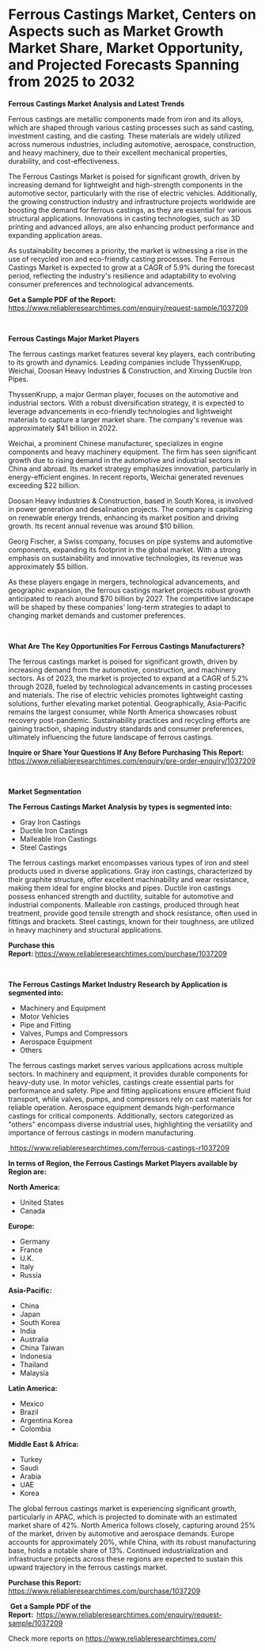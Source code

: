 <p><h1>Ferrous Castings Market, Centers on Aspects such as Market Growth Market Share, Market Opportunity, and Projected Forecasts Spanning from 2025 to 2032</h1></p><p><strong>Ferrous Castings Market Analysis and Latest Trends</strong></p>
<p><p>Ferrous castings are metallic components made from iron and its alloys, which are shaped through various casting processes such as sand casting, investment casting, and die casting. These materials are widely utilized across numerous industries, including automotive, aerospace, construction, and heavy machinery, due to their excellent mechanical properties, durability, and cost-effectiveness.</p><p>The Ferrous Castings Market is poised for significant growth, driven by increasing demand for lightweight and high-strength components in the automotive sector, particularly with the rise of electric vehicles. Additionally, the growing construction industry and infrastructure projects worldwide are boosting the demand for ferrous castings, as they are essential for various structural applications. Innovations in casting technologies, such as 3D printing and advanced alloys, are also enhancing product performance and expanding application areas.</p><p>As sustainability becomes a priority, the market is witnessing a rise in the use of recycled iron and eco-friendly casting processes. The Ferrous Castings Market is expected to grow at a CAGR of 5.9% during the forecast period, reflecting the industry's resilience and adaptability to evolving consumer preferences and technological advancements.</p></p>
<p><strong>Get a Sample PDF of the Report:&nbsp;</strong> <a href="https://www.reliableresearchtimes.com/enquiry/request-sample/1037209?utm_campaign=2464&utm_medium=2&utm_source=Github&utm_content=ia&utm_term=01042025&utm_id=ferrous-castings">https://www.reliableresearchtimes.com/enquiry/request-sample/1037209</a></p>
<p>&nbsp;</p>
<p><strong>Ferrous Castings Major Market Players</strong></p>
<p><p>The ferrous castings market features several key players, each contributing to its growth and dynamics. Leading companies include ThyssenKrupp, Weichai, Doosan Heavy Industries & Construction, and Xinxing Ductile Iron Pipes.</p><p>ThyssenKrupp, a major German player, focuses on the automotive and industrial sectors. With a robust diversification strategy, it is expected to leverage advancements in eco-friendly technologies and lightweight materials to capture a larger market share. The company's revenue was approximately $41 billion in 2022.</p><p>Weichai, a prominent Chinese manufacturer, specializes in engine components and heavy machinery equipment. The firm has seen significant growth due to rising demand in the automotive and industrial sectors in China and abroad. Its market strategy emphasizes innovation, particularly in energy-efficient engines. In recent reports, Weichai generated revenues exceeding $22 billion.</p><p>Doosan Heavy Industries & Construction, based in South Korea, is involved in power generation and desalination projects. The company is capitalizing on renewable energy trends, enhancing its market position and driving growth. Its recent annual revenue was around $10 billion.</p><p>Georg Fischer, a Swiss company, focuses on pipe systems and automotive components, expanding its footprint in the global market. With a strong emphasis on sustainability and innovative technologies, its revenue was approximately $5 billion. </p><p>As these players engage in mergers, technological advancements, and geographic expansion, the ferrous castings market projects robust growth anticipated to reach around $70 billion by 2027. The competitive landscape will be shaped by these companies' long-term strategies to adapt to changing market demands and customer preferences.</p></p>
<p>&nbsp;</p>
<p><strong>What Are The Key Opportunities For Ferrous Castings Manufacturers?</strong></p>
<p><p>The ferrous castings market is poised for significant growth, driven by increasing demand from the automotive, construction, and machinery sectors. As of 2023, the market is projected to expand at a CAGR of 5.2% through 2028, fueled by technological advancements in casting processes and materials. The rise of electric vehicles promotes lightweight casting solutions, further elevating market potential. Geographically, Asia-Pacific remains the largest consumer, while North America showcases robust recovery post-pandemic. Sustainability practices and recycling efforts are gaining traction, shaping industry standards and consumer preferences, ultimately influencing the future landscape of ferrous castings.</p></p>
<p><strong>Inquire or Share Your Questions If Any Before Purchasing This Report:</strong> <a href="https://www.reliableresearchtimes.com/enquiry/pre-order-enquiry/1037209?utm_campaign=2464&utm_medium=2&utm_source=Github&utm_content=ia&utm_term=01042025&utm_id=ferrous-castings">https://www.reliableresearchtimes.com/enquiry/pre-order-enquiry/1037209</a></p>
<p>&nbsp;</p>
<p><strong>Market Segmentation</strong></p>
<p><strong>The Ferrous Castings Market Analysis by types is segmented into:</strong></p>
<p><ul><li>Gray Iron Castings</li><li>Ductile Iron Castings</li><li>Malleable Iron Castings</li><li>Steel Castings</li></ul></p>
<p><p>The ferrous castings market encompasses various types of iron and steel products used in diverse applications. Gray iron castings, characterized by their graphite structure, offer excellent machinability and wear resistance, making them ideal for engine blocks and pipes. Ductile iron castings possess enhanced strength and ductility, suitable for automotive and industrial components. Malleable iron castings, produced through heat treatment, provide good tensile strength and shock resistance, often used in fittings and brackets. Steel castings, known for their toughness, are utilized in heavy machinery and structural applications.</p></p>
<p><strong>Purchase this Report:&nbsp;</strong><a href="https://www.reliableresearchtimes.com/purchase/1037209?utm_campaign=2464&utm_medium=2&utm_source=Github&utm_content=ia&utm_term=01042025&utm_id=ferrous-castings">https://www.reliableresearchtimes.com/purchase/1037209</a></p>
<p>&nbsp;</p>
<p><strong>The Ferrous Castings Market Industry Research by Application is segmented into:</strong></p>
<p><ul><li>Machinery and Equipment</li><li>Motor Vehicles</li><li>Pipe and Fitting</li><li>Valves, Pumps and Compressors</li><li>Aerospace Equipment</li><li>Others</li></ul></p>
<p><p>The ferrous castings market serves various applications across multiple sectors. In machinery and equipment, it provides durable components for heavy-duty use. In motor vehicles, castings create essential parts for performance and safety. Pipe and fitting applications ensure efficient fluid transport, while valves, pumps, and compressors rely on cast materials for reliable operation. Aerospace equipment demands high-performance castings for critical components. Additionally, sectors categorized as "others" encompass diverse industrial uses, highlighting the versatility and importance of ferrous castings in modern manufacturing.</p></p>
<p><a href="https://www.reliableresearchtimes.com/ferrous-castings-r1037209?utm_campaign=2464&utm_medium=2&utm_source=Github&utm_content=ia&utm_term=01042025&utm_id=ferrous-castings">&nbsp;https://www.reliableresearchtimes.com/ferrous-castings-r1037209</a></p>
<p><strong>In terms of Region, the Ferrous Castings Market Players available by Region are:</strong></p>
<p>
    <p> <strong> North America: </strong>
        <ul>
            <li>United States</li>
            <li>Canada</li>
        </ul>
        </p> 
    <p> <strong> Europe: </strong>
        <ul>
            <li>Germany</li>
            <li>France</li>
            <li>U.K.</li>
            <li>Italy</li>
            <li>Russia</li>
        </ul>
        </p> 
    <p> <strong> Asia-Pacific: </strong>
        <ul>
            <li>China</li>
            <li>Japan</li>
            <li>South Korea</li>
            <li>India</li>
            <li>Australia</li>
            <li>China Taiwan</li>
            <li>Indonesia</li>
            <li>Thailand</li>
            <li>Malaysia</li>
        </ul>
        </p> 
    <p> <strong> Latin America: </strong>
        <ul>
            <li>Mexico</li>
            <li>Brazil</li>
            <li>Argentina Korea</li>
            <li>Colombia</li>
        </ul>
        </p> 
    <p> <strong> Middle East & Africa: </strong>
        <ul>
            <li>Turkey</li>
            <li>Saudi</li>
            <li>Arabia</li>
            <li>UAE</li>
            <li>Korea</li>
        </ul>
    </p>
    </p>
<p><p>The global ferrous castings market is experiencing significant growth, particularly in APAC, which is projected to dominate with an estimated market share of 42%. North America follows closely, capturing around 25% of the market, driven by automotive and aerospace demands. Europe accounts for approximately 20%, while China, with its robust manufacturing base, holds a notable share of 13%. Continued industrialization and infrastructure projects across these regions are expected to sustain this upward trajectory in the ferrous castings market.</p></p>
<p><strong>Purchase this Report: </strong><a href="https://www.reliableresearchtimes.com/purchase/1037209?utm_campaign=2464&utm_medium=2&utm_source=Github&utm_content=ia&utm_term=01042025&utm_id=ferrous-castings">https://www.reliableresearchtimes.com/purchase/1037209</a></p>
<p>&nbsp;<strong>Get a Sample PDF of the Report:&nbsp;&nbsp;</strong><a href="https://www.reliableresearchtimes.com/enquiry/request-sample/1037209?utm_campaign=2464&utm_medium=2&utm_source=Github&utm_content=ia&utm_term=01042025&utm_id=ferrous-castings">https://www.reliableresearchtimes.com/enquiry/request-sample/1037209</a></p>
<p><strong></strong></p>
<p>Check more reports on <a href="https://www.reliableresearchtimes.com/?utm_campaign=2464&utm_medium=2&utm_source=Github&utm_content=ia&utm_term=01042025&utm_id=ferrous-castings">https://www.reliableresearchtimes.com/</a></p>